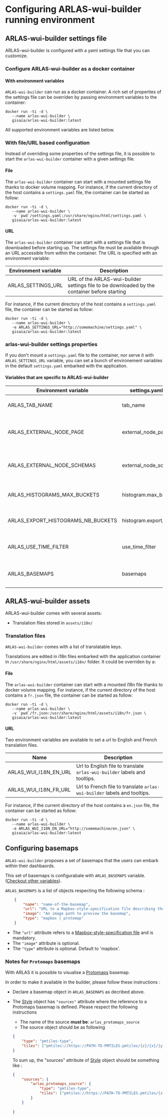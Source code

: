 # Configuring ARLAS-wui-builder running environment

## ARLAS-wui-builder settings file

ARLAS-wui-builder is configured with a yaml settings file that you can customize.

### Configure ARLAS-wui-builder as a docker container

#### With environment variables

`ARLAS-wui-builder` can run as a docker container. A rich set of properties of the settings file can be overriden by passing environment variables to the container:

```
docker run -ti -d \
   --name arlas-wui-builder \
   gisaia/arlas-wui-builder:latest
```

All supported environment variables are listed below.

### With file/URL based configuration

Instead of overriding some properties of the settings file, it is possible to start the `arlas-wui-builder` container with a given settings file.

#### File 

The `arlas-wui-builder` container can start with a mounted settings file thanks to docker volume mapping. For instance, if the current directory of the host contains a `settings.yaml` file, the container can be started as follow:

```
docker run -ti -d \
   --name arlas-wui-builder \
   -v `pwd`/settings.yaml:/usr/share/nginx/html/settings.yaml \
   gisaia/arlas-wui-builder:latest
```
#### URL
The `arlas-wui-builder` container can start with a settings file that is downloaded before starting up. The settings file must be available through an URL accessible from within the container. The URL is specified with an environment variable:

| Environment variable | Description |
| -------------------- | ----------- |
|ARLAS_SETTINGS_URL | URL of the ARLAS-wui-builder settings file to be downloaded by the container before starting |

For instance, if the current directory of the host contains a `settings.yaml` file, the container can be started as follow:

```
docker run -ti -d \
   --name arlas-wui-builder \
   -e ARLAS_SETTINGS_URL="http://somemachine/settings.yaml" \
   gisaia/arlas-wui-builder:latest
```
### arlas-wui-builder settings properties

If you don't mount a `settings.yaml` file to the container, nor serve it with `ARLAS_SETTINGS_URL` variable, you can set a bunch of environement variables in the default `settings.yaml` embarked with the application.

#### Variables that are specific to ARLAS-wui-builder

|Environment variable| settings.yaml variable|Default|Description|
|--------------------|---------------------------|-------|-----------|
|ARLAS_TAB_NAME   | tab_name| ARLAS-wui-builder | Title of the tab |
|ARLAS_EXTERNAL_NODE_PAGE   | external_node_page| false | Whether or not to allow a user add a node of json configuration in their dashboards. This node is 'external' to arlas schema. |
|ARLAS_EXTERNAL_NODE_SCHEMAS| external_node_schemas | [ ] | List of objects having 2 attributes. - 'name': name of the schema. - 'url' : path to a json file containing the schema. |
| ARLAS_HISTOGRAMS_MAX_BUCKETS | histogram.max_buckets | 200 | The user will be able to configure a number of buclets between 0 and `histogram.max_buckets` |
| ARLAS_EXPORT_HISTOGRAMS_NB_BUCKETS | histogram.export_nb_buckets | 1000 | The export to csv feature will download `histogram.export_nb_buckets` buckets for histograms. |
| ARLAS_USE_TIME_FILTER | use_time_filter | false | If true, the analytics and map previews will fetch only the last 7 days of the chosen-collection data. |
| ARLAS_BASEMAPS | basemaps | [] | List of basemaps that the users can embark within their dashbaords. View the [`basemap` structure](#)|
## ARLAS-wui-builder assets

ARLAS-wui-builder comes with several assets:

- Translation files stored in `assets/i18n/`

### Translation files

`ARLAS-wui-builder` comes with a list of translatable keys.

Translations are edited in i18n files embarked with the application container in `/usr/share/nginx/html/assets/i18n/` folder. It could be overriden by a:

#### File

The `arlas-wui-builder` container can start with a mounted i18n file thanks to docker volume mapping. For instance, if the current directory of the host contains a `fr.json` file, the container can be started as follow:

```
docker run -ti -d \
   --name arlas-wui-builder \
   -v `pwd`/fr.json:/usr/share/nginx/html/assets/i18n/fr.json \
   gisaia/arlas-wui-builder:latest
```

#### URL

Two environment variables are available to set a url to English and French translation files.

| Name                            | Description                          |
| ------------------------------- | -----------------------------------  |
| ARLAS_WUI_I18N_EN_URL	          | Url to English file to translate `arlas-wui-builder` labels and tooltips. |
| ARLAS_WUI_I18N_FR_URL	          | Url to French file to translate `arlas-wui-builder` labels and tooltips. |

For instance, if the current directory of the host contains a `en.json` file, the container can be started as follow:

```
docker run -ti -d \
   --name arlas-wui-builder \
   -e ARLAS_WUI_I18N_EN_URL="http://somemachine/en.json" \
   gisaia/arlas-wui-builder:latest
```

## Configuring basemaps

`ARLAS-wui-builder` proposes a set of basemaps that the users can embark within their dashbaords.

This set of basemaps is configurabale with `ARLAS_BASEMAPS` variable. ([Checkout other variables](#configuring-arlas-wui-builder-running-environment)).

`ARLAS_BASEMAPS` is a list of objects respecting the following schema :

```json
    {
        "name": "name-of-the-basemap",
        "url": "URL to a Mapbox-style-specification file describing the basemap",
        "image": "An image path to preview the basemap",
        "type": "mapbox | protomap"
    }
```


- The `"url"` attribute refers to a [Mapbox-style-specification file](https://docs.mapbox.com/help/glossary/style/) and is mandatory.
- The `"image"` attribute is optional.
- The `"type"` attribute is optional. Default to 'mapbox'.

### Notes for `Protomaps` basemaps

With ARLAS it is possible to visualise a [Protomaps](https://protomaps.com/) basemap.

In order to make it available in the builder, please follow these instructions :

- Declare a basemap object in `ARLAS_BASEMAPS` as decribed above.
- The [Style](https://docs.mapbox.com/help/glossary/style/) object has `"sources"` attribute where the reference to a Protomaps basemap is defined. Please respect the following instructions
    - The name of the source **must be**: `arlas_protomaps_source`
    - The source object should be as following
    ```json
    {
        "type": "pmtiles-type",
        "tiles": ["pmtiles://https://PATH-TO-PMTILES.pmtiles/{z}/{x}/{y}"]
    }

    ```


    To sum up, the "sources" attribute of [Style](https://docs.mapbox.com/help/glossary/style/) object should be something like :
    ```json
    {
        "sources": {
            "arlas_protomaps_source": {
                "type": "pmtiles-type",
                "tiles": ["pmtiles://https://PATH-TO-PMTILES.pmtiles/{z}/{x}/{y}"]
            }
        }
        
    }

    ```

